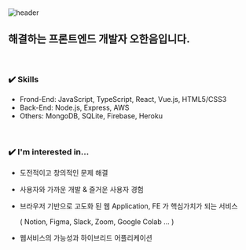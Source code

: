 <div>
<br>

![header](https://capsule-render.vercel.app/api?type=slice&color=gradient&height=250&section=header&text=안녕하세요!&fontSize=80&animation=fadeIn&fontColor=0000ff&desc=0hhanum의%20github&descAlignY=80)
<br>

## 해결하는 프론트엔드 개발자 오한음입니다.

<br>

### ✔️ Skills

- Frond-End: JavaScript, TypeScript, React, Vue.js, HTML5/CSS3
- Back-End: Node.js, Express, AWS
- Others: MongoDB, SQLite, Firebase, Heroku

<br>

### ✔️ I'm interested in...

- 도전적이고 창의적인 문제 해결
- 사용자와 가까운 개발 & 즐거운 사용자 경험
- 브라우저 기반으로 고도화 된 웹 Application, FE 가 핵심가치가 되는 서비스

  ( Notion, Figma, Slack, Zoom, Google Colab ... )

- 웹서비스의 가능성과 하이브리드 어플리케이션
